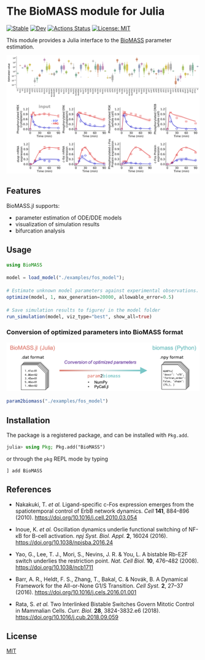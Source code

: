 # The BioMASS module for Julia

[![Stable](https://img.shields.io/badge/docs-stable-blue.svg)](https://biomass-dev.github.io/BioMASS.jl/stable)
[![Dev](https://img.shields.io/badge/docs-dev-blue.svg)](https://biomass-dev.github.io/BioMASS.jl/dev)
[![Actions Status](https://github.com/biomass-dev/BioMASS.jl/workflows/CI/badge.svg)](https://github.com/biomass-dev/BioMASS.jl/actions)
[![License: MIT](https://img.shields.io/badge/License-MIT-green.svg)](https://opensource.org/licenses/MIT)

This module provides a Julia interface to the [BioMASS](https://github.com/okadalabipr/biomass) parameter estimation.

![](docs/src/assets/result.png)

## Features

BioMASS.jl supports:

- parameter estimation of ODE/DDE models
- visualization of simulation results
- bifurcation analysis

## Usage

```julia
using BioMASS

model = load_model("./examples/fos_model");

# Estimate unknown model parameters against experimental observations.
optimize(model, 1, max_generation=20000, allowable_error=0.5)

# Save simulation results to figure/ in the model folder
run_simulation(model, viz_type="best", show_all=true)
```

### Conversion of optimized parameters into BioMASS format

![](docs/src/assets/conversion.png)

```julia
param2biomass("./examples/fos_model")
```

## Installation

The package is a registered package, and can be installed with `Pkg.add`.

```julia
julia> using Pkg; Pkg.add("BioMASS")
```

or through the `pkg` REPL mode by typing

```
] add BioMASS
```

## References

- Nakakuki, T. _et al._ Ligand-specific c-Fos expression emerges from the spatiotemporal control of ErbB network dynamics. _Cell_ **141**, 884–896 (2010). https://doi.org/10.1016/j.cell.2010.03.054

- Inoue, K. _et al._ Oscillation dynamics underlie functional switching of NF-κB for B-cell activation. _npj Syst. Biol. Appl._ **2**, 16024 (2016). https://doi.org/10.1038/npjsba.2016.24

- Yao, G., Lee, T. J., Mori, S., Nevins, J. R. & You, L. A bistable Rb-E2F switch underlies the restriction point. _Nat. Cell Biol._ **10**, 476–482 (2008). https://doi.org/10.1038/ncb1711

- Barr, A. R., Heldt, F. S., Zhang, T., Bakal, C. & Novák, B. A Dynamical Framework for the All-or-None G1/S Transition. _Cell Syst._ **2**, 27–37 (2016). https://doi.org/10.1016/j.cels.2016.01.001

- Rata, S. _et al._ Two Interlinked Bistable Switches Govern Mitotic Control in Mammalian Cells. _Curr. Biol._ **28**, 3824-3832.e6 (2018). https://doi.org/10.1016/j.cub.2018.09.059

## License

[MIT](https://github.com/biomass-dev/BioMASS.jl/blob/master/LICENSE)
